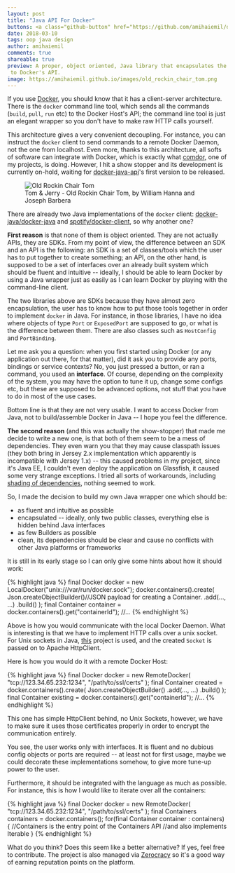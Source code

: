 ```yaml
---
layout: post
title: "Java API For Docker"
buttons: <a class="github-button" href="https://github.com/amihaiemil/docker-java-api" data-icon="octicon-star" data-count-href="/amihaiemil/docker-java-api/stargazers" data-count-api="/repos/amihaiemil/docker-java-api#stargazers_count" data-count-aria-label="# stargazers on GitHub" aria-label="Star amihaiemil/docker-java-api on GitHub">Star</a> <a class="github-button" href="https://github.com/amihaiemil/docker-java-api/fork" data-icon="octicon-repo-forked" data-count-href="/opencharles/charles/network" data-count-api="/repos//amihaiemil/docker-java-api#forks_count" data-count-aria-label="# forks on GitHub" aria-label="Fork amihaiemil/docker-java-api on GitHub">Fork</a>
date: 2018-03-10
tags: oop java design
author: amihaiemil
comments: true
shareable: true
preview: A proper, object oriented, Java library that encapsulates the calls
 to Docker's API.
image: https://amihaiemil.github.io/images/old_rockin_chair_tom.png
---
```


If you use [Docker](https://docs.docker.com/engine/docker-overview/), you should know that it has a client-server architecture. There is the ``docker`` command line tool, which sends all the commands (``build``, ``pull``, ``run`` etc) to the Docker Host's API; the command line tool is just an elegant wrapper so you don't have to make raw HTTP calls yourself.

This architecture gives a very convenient decoupling. For instance, you can instruct the ``docker`` client to send commands to a remote Docker Daemon, not the one from localhost. Even more, thanks to this architecture, all softs of software can integrate with Docker, which is exactly what [comdor](http://www.comdor.co), one of my projects, is doing. However, I hit a show stopper and its development is currently on-hold, waiting for [docker-java-api](https://github.com/amihaiemil/docker-java-api)'s first version to be released.

<figure class="articleimg">
 <img src="{{page.image}}" alt="Old Rockin Chair Tom">
 <figcaption>
 Tom & Jerry - Old Rockin Chair Tom, by  William Hanna and Joseph Barbera
 </figcaption>
</figure>

There are already two Java implementations of the ``docker`` client: [docker-java/docker-java](https://github.com/docker-java/docker-java) and [spotify/docker-client](https://github.com/spotify/docker-client), so why another one?

**First reason** is that none of them is object oriented. They are not actually APIs, they are SDKs. From my point of view, the difference between an SDK and an API is the following: an SDK is a set of classes/tools which the user has to put together to create something; an API, on the other hand, is supposed to be a set of interfaces over an already built system which should be fluent and intuitive -- ideally, I should be able to learn Docker by using a Java wrapper just as easily as I can learn Docker by playing with the command-line client.

The two libraries above are SDKs because they have almost zero encapsulation, the user has to know how to put those tools together in order to implement ``docker`` in Java. For instance, in those libraries, I have no idea where objects of type ``Port`` or ``ExposedPort`` are supposed to go, or what is the difference between them. There are also classes such as ``HostConfig`` and ``PortBinding``.

Let me ask you a question: when you first started using Docker (or any application out there, for that matter), did it ask you to provide any ports, bindings or service contexts? No, you just pressed a button, or ran a command, you used an **interface**. Of course, depending on the complexity of the system, you may have the option to tune it up, change some configs etc, but these are supposed to be advanced options, not stuff that you have to do in most of the use cases.

Bottom line is that they are not very usable. I want to access Docker from Java, not to build/assemble Docker in Java -- I hope you feel the difference.

**The second reason** (and this was actually the show-stopper) that made me decide to write a new one, is that both of them seem to be a mess of dependencies. They even warn you that they may cause classpath issues (they both bring in Jersey 2.x implementation which apparently is incompatible with Jersey 1.x) -- this caused problems in my project, since it's Java EE, I couldn't even deploy the application on Glassfish, it caused some very strange exceptions. I tried all sorts of workarounds, including [shading of dependencies](https://maven.apache.org/plugins/maven-shade-plugin/), nothing seemed to work.

So, I made the decision to build my own Java wrapper one which should be:

  * as fluent and intuitive as possible
  * encapsulated -- ideally, only two public classes, everything else is hidden behind Java interfaces
  * as few Builders as possible
  * clean, its dependencies should be clear and cause no conflicts with other Java platforms or frameworks

It is still in its early stage so I can only give some hints about how it should work:

{% highlight java %}
  final Docker docker = new LocalDocker("unix:///var/run/docker.sock");
  docker.containers().create(
    Json.createObjectBuilder()//JSON payload for creating a Container.
        .add(..., ...)
        .build()
  );
  final Container container = docker.containers().get("containerId");
  //...
{% endhighlight %}

Above is how you would communicate with the local Docker Daemon. What is interesting is that we
have to implement HTTP calls over a unix socket. For Unix sockets in Java, [this](https://github.com/jnr/jnr-unixsocket) project is used, and the created ``Socket`` is passed on to Apache HttpClient.

Here is how you would do it with a remote Docker Host:

{% highlight java %}
  final Docker docker = new RemoteDocker(
    "tcp://123.34.65.232:1234",
    "/path/to/ssl/certs"
  );
  final Container created = docker.containers().create(
    Json.createObjectBuilder()
        .add(..., ...)
        .build()
  );
  final Container existing = docker.containers().get("containerId");
  //...
{% endhighlight %}

This one has simple HttpClient behind, no Unix Sockets, however, we have to make sure it uses those certificates properly in order to encrypt the communication entirely.

You see, the user works only with interfaces. It is fluent and no dubious config objects or ports are required -- at least not for first usage, maybe we could decorate these implementations somehow, to give more tune-up power to the user.

Furthermore, it should be integrated with the language as much as possible. For instance, this is
how I would like to iterate over all the containers:

{% highlight java %}
  final Docker docker = new RemoteDocker(
    "tcp://123.34.65.232:1234",
    "/path/to/ssl/certs"
  );
  final Containers containers = docker.containers();
  for(final Container container : containers) {
    //Containers is the entry point of the Containers API
    //and also implements Iterable<Container>
  }
{% endhighlight %}


What do you think? Does this seem like a better alternative? If yes, feel free to contribute. The
project is also managed via [Zerocracy](http://www.zerocracy.com) so it's a good way of earning reputation points on the platform.
